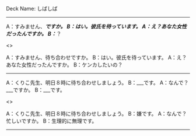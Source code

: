 Deck Name: しばしば

----

A：すみません、___ですか。
B：はい。彼氏を待っています。
A：え？あなた女性だったんですか。
B：___？

<>

A：すみません、待ち合わせですか。
B：はい。彼氏を待っています。
A：え？あなた女性だったんですか。
B：ケンカしたいの？

----

A：くりこ先生、明日８時に待ち合わせしましょう。
B：___です。
A：なんで？___ですか。
B：___です。

<>

A：くりこ先生、明日８時に待ち合わせしましょう。
B：嫌です。
A：なんで？忙しいですか。
B：生理的に無理です。

----
